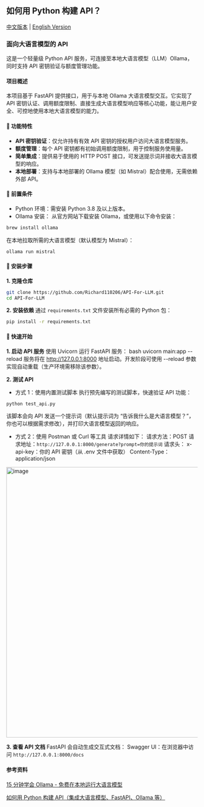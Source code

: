 ## 如何用 Python 构建 API？
[中文版本](README_zh-CN.md) | [English Version](README.md)
### 面向大语言模型的 API
这是一个轻量级 Python API 服务，可连接至本地大语言模型（LLM）Ollama，同时支持 API 密钥验证与额度管理功能。

#### 项目概述
本项目基于 FastAPI 提供接口，用于与本地 Ollama 大语言模型交互。它实现了 API 密钥认证、调用额度限制、直接生成大语言模型响应等核心功能，能让用户安全、可控地使用本地大语言模型的能力。

#### 🚀 功能特性
- **API 密钥验证**：仅允许持有有效 API 密钥的授权用户访问大语言模型服务。
- **额度管理**：每个 API 密钥都有初始调用额度限制，用于控制服务使用量。
- **简单集成**：提供易于使用的 HTTP POST 接口，可发送提示词并接收大语言模型的响应。
- **本地部署**：支持与本地部署的 Ollama 模型（如 Mistral）配合使用，无需依赖外部 API。
  
#### 📌 前置条件
- Python 环境：需安装 Python 3.8 及以上版本。
- Ollama 安装：
从官方网站下载安装 Ollama，或使用以下命令安装：
```bash
brew install ollama
```
在本地拉取所需的大语言模型（默认模型为 Mistral）：
```bash
ollama run mistral
```

#### 📝 安装步骤

**1. 克隆仓库**
```bash
git clone https://github.com/Richard110206/API-For-LLM.git
cd API-For-LLM
```

**2. 安装依赖**
通过 `requirements.txt` 文件安装所有必需的 Python 包：
```bash
pip install -r requirements.txt
```

#### 🔧 快速开始
**1. 启动 API 服务**
使用 Uvicorn 运行 FastAPI 服务：
bash
uvicorn main:app --reload
服务将在 http://127.0.0.1:8000 地址启动。开发阶段可使用 --reload 参数实现自动重载（生产环境需移除该参数）。

**2. 测试 API**
- 方式 1：使用内置测试脚本
执行预先编写的测试脚本，快速验证 API 功能：
```bash
python test_api.py
```
该脚本会向 API 发送一个提示词（默认提示词为 “告诉我什么是大语言模型？”，你也可以根据需求修改），并打印大语言模型返回的响应。

- 方式 2：使用 Postman 或 Curl 等工具
请求详情如下：
请求方法：POST
请求地址：`http://127.0.0.1:8000/generate?prompt=你的提示词`
请求头：
x-api-key：你的 API 密钥（从 .env 文件中获取）
Content-Type：application/json
<img width="564" height="711" alt="image" src="https://github.com/user-attachments/assets/096b2cf8-d7c1-4a2b-930c-13802a90a22a" />

**3. 查看 API 文档**
FastAPI 会自动生成交互式文档：
Swagger UI：在浏览器中访问 `http://127.0.0.1:8000/docs`

#### 参考资料

[15 分钟学会 Ollama - 免费在本地运行大语言模型](https://www.youtube.com/watch?v=UtSSMs6ObqY&t=600s)

[如何用 Python 构建 API（集成大语言模型、FastAPI、Ollama 等）](https://www.youtube.com/watch?v=cy6EAp4iNN4)
